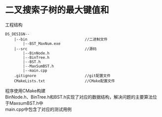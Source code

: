 二叉搜索子树的最大键值和
==

工程结构
```
DS_DESIGN--
    |--bin                          //二进制文件
        |--BST_MaxNum.exe
    |--src                          //源码
        |--BinNode.h
        |--BinTree.h
        |--BST.h
        |--MaxSumBST.h
        |--main.cpp
    .gitignore                      //git配置文件
    CMakeLists.txt                  //CMake配置文件
```
程序使用CMake构建  
BinNode.h、BinTree.h和BST.h实现了对应的数据结构，解决问题的主要算法位于MaxsumBST.h中  
main.cpp中包含了对应的测试用例  